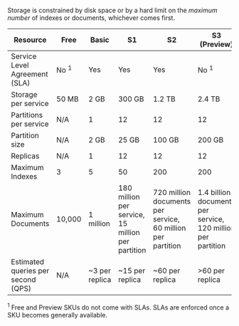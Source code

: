 Storage is constrained by disk space or by a hard limit on the *maximum number* of indexes or documents, whichever comes first. 

| Resource | Free | Basic | S1 | S2 | S3 <br/>(Preview) | S3 HD <br/>(Preview) |
| --- | --- | --- | --- | --- | --- | --- |
| Service Level Agreement (SLA) |No <sup>1</sup> |Yes |Yes |Yes |No <sup>1</sup> |No <sup>1</sup> |
| Storage per service |50 MB |2 GB |300 GB |1.2 TB |2.4 TB |200 GB |
| Partitions per service |N/A |1 |12 |12 |12 |1 |
| Partition size |N/A |2 GB |25 GB |100 GB |200 GB |200 GB |
| Replicas |N/A |1 |12 |12 |12 |12 |
| Maximum Indexes |3 |5 |50 |200 |200 |1000 |
| Maximum Documents |10,000 |1 million |180 million per service, 15 million per partition |720 million documents per service, 60 million per partition |1.4 billion documents per service, 120 million per partition |200 million per service, 1 million per index |
| Estimated queries per second (QPS) |N/A |~3 per replica |~15 per replica |~60 per replica |>60 per replica |>60 per replica |

<sup>1</sup> Free and Preview SKUs do not come with SLAs. SLAs are enforced once a SKU becomes generally available.

